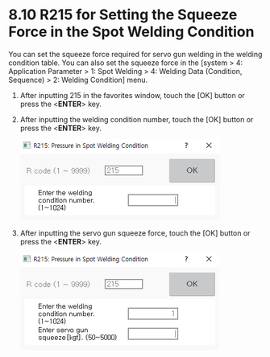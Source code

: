 ﻿# 8.10 R215 for Setting the Squeeze Force in the Spot Welding Condition

You can set the squeeze force required for servo gun welding in the welding condition table. You can also set the squeeze force in the \[system &gt; 4: Application Parameter &gt; 1: Spot Welding &gt; 4: Welding Data \(Condition, Sequence\) &gt; 2: Welding Condition\] menu.

1.	After inputting 215 in the favorites window, touch the \[OK\] button or press the <<b>ENTER</b>> key. 

2.	After inputting the welding condition number, touch the \[OK\] button or press the <<b>ENTER</b>> key.

    ![](../_assets/tp630/pop-rcode-215-1_eng.png)



3.	After inputting the servo gun squeeze force, touch the \[OK\] button or press the <<b>ENTER</b>> key.

    ![](../_assets/tp630/pop-rcode-215-2_eng.png)


